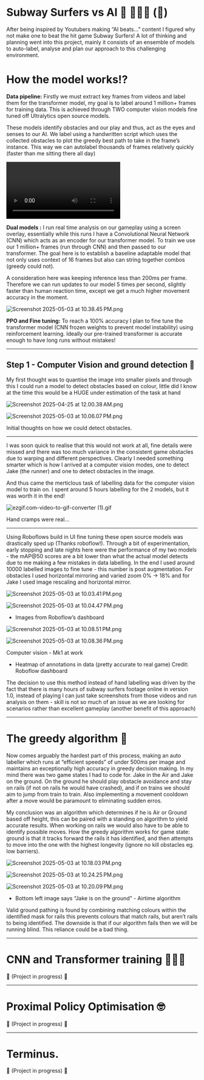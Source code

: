 # Subway Surfers vs AI 🚃 🚃🏃‍♂️ (🚧)

After being inspired by Youtubers making “AI beats…” content I figured why not make one to beat the hit game Subway Surfers! A lot of thinking and planning went into this project, mainly it consists of an ensemble of models to auto-label, analyse and plan our approach to this challenging environment.

# How the model works⁉️

**Data pipeline:** Firstly we must extract key frames from videos and label them for the transformer model, my goal is to label around 1 million+ frames for training data. This is achieved through TWO computer vision models fine tuned off Ultralytics open source models. 

These models identify obstacles and our play and thus, act as the eyes and senses to our AI. We label using a handwritten script which uses the collected obstacles to plot the greedy best path to take in the frame’s instance. This way we can autolabel thousands of frames relatively quickly (faster than me sitting there all day)

![gif1](https://github.com/Marques-079/Ai-plays-SubwaySurfers/blob/0252f155d419a04316b345626528c01b88975811/Images/Movie3.mp4)

**Dual models :**  I run real time analysis on our gameplay using a screen overlay, essentially while this runs I have a Convolutional Neural Network (CNN) which acts as an encoder for our transformer model. To train we use our 1 million+ frames (run through CNN) and then passed to our transformer. The goal here is to establish a baseline adaptable model that not only uses context of 16 frames but also can string together combos (greedy could not). 

A consideration here was keeping inference less than 200ms per frame. Therefore we can run updates to our model 5 times per second, slightly faster than human reaction time, except we get a much higher movement accuracy in the moment. 

![Screenshot 2025-05-03 at 10.38.45 PM.png](Subway%20Surfers%20vs%20AI%20%F0%9F%9A%83%20%F0%9F%9A%83%F0%9F%8F%83%E2%80%8D%E2%99%82%EF%B8%8F%20(%F0%9F%9A%A7)%201e8f8928b50a8029b528df140995e489/Screenshot_2025-05-03_at_10.38.45_PM.png)

**PPO and Fine tuning:** To reach a 100% accuracy I plan to fine tune the transformer model (CNN frozen weights to prevent model instability)  using reinforcement learning. Ideally our pre-trained transformer is accurate enough to have long runs without mistakes! 

---

## Step 1  - Computer Vision and ground detection 👀

My first thought was to quantise the image into smaller pixels and through this I could run a model to detect obstacles based on colour, little did I know at the time this would be a HUGE under estimation of the task at hand

![Screenshot 2025-04-25 at 12.00.38 AM.png](Subway%20Surfers%20vs%20AI%20%F0%9F%9A%83%20%F0%9F%9A%83%F0%9F%8F%83%E2%80%8D%E2%99%82%EF%B8%8F%20(%F0%9F%9A%A7)%201e8f8928b50a8029b528df140995e489/f542a73a-5bdd-44a7-b608-57991c6beb5e.png)

![Screenshot 2025-05-03 at 10.06.07 PM.png](Subway%20Surfers%20vs%20AI%20%F0%9F%9A%83%20%F0%9F%9A%83%F0%9F%8F%83%E2%80%8D%E2%99%82%EF%B8%8F%20(%F0%9F%9A%A7)%201e8f8928b50a8029b528df140995e489/Screenshot_2025-05-03_at_10.06.07_PM.png)

Initial thoughts on how we could detect obstacles. 

---

I was soon quick to realise that this would not work at all, fine details were missed and there was too much variance in the consistent game obstacles due to warping and different perspectives. Clearly I needed something smarter which is how I arrived at a computer vision modes, one to detect Jake (the runner) and one to detect obstacles in the image. 

And thus came the merticlous task of labelling data for the computer vision model to train on. I spent around 5 hours labelling for the 2 models, but it was worth it in the end!

![ezgif.com-video-to-gif-converter (1).gif](Subway%20Surfers%20vs%20AI%20%F0%9F%9A%83%20%F0%9F%9A%83%F0%9F%8F%83%E2%80%8D%E2%99%82%EF%B8%8F%20(%F0%9F%9A%A7)%201e8f8928b50a8029b528df140995e489/ezgif.com-video-to-gif-converter_(1).gif)

Hand cramps were real… 

---

Using Roboflows build in UI fine tuning these open source models was drastically sped up (Thanks roboflow!). Through a bit of experimentation, early stopping and late nights here were the performance of my two models - the mAP@50 scores are a bit lower than what the actual model detects due to me making a few mistakes in data labelling. In the end I used around 10000 labelled images to fine tune - this number is post augmentation. For obstacles I used horizontal mirroring and varied zoom 0% → 18% and for Jake I used image rescaling and horizontal mirror.

![Screenshot 2025-05-03 at 10.03.41 PM.png](Subway%20Surfers%20vs%20AI%20%F0%9F%9A%83%20%F0%9F%9A%83%F0%9F%8F%83%E2%80%8D%E2%99%82%EF%B8%8F%20(%F0%9F%9A%A7)%201e8f8928b50a8029b528df140995e489/Screenshot_2025-05-03_at_10.03.41_PM.png)

![Screenshot 2025-05-03 at 10.04.47 PM.png](Subway%20Surfers%20vs%20AI%20%F0%9F%9A%83%20%F0%9F%9A%83%F0%9F%8F%83%E2%80%8D%E2%99%82%EF%B8%8F%20(%F0%9F%9A%A7)%201e8f8928b50a8029b528df140995e489/Screenshot_2025-05-03_at_10.04.47_PM.png)

- Images from Roboflow’s dashboard

![Screenshot 2025-05-03 at 10.08.51 PM.png](Subway%20Surfers%20vs%20AI%20%F0%9F%9A%83%20%F0%9F%9A%83%F0%9F%8F%83%E2%80%8D%E2%99%82%EF%B8%8F%20(%F0%9F%9A%A7)%201e8f8928b50a8029b528df140995e489/Screenshot_2025-05-03_at_10.08.51_PM.png)

![Screenshot 2025-05-03 at 10.08.36 PM.png](Subway%20Surfers%20vs%20AI%20%F0%9F%9A%83%20%F0%9F%9A%83%F0%9F%8F%83%E2%80%8D%E2%99%82%EF%B8%8F%20(%F0%9F%9A%A7)%201e8f8928b50a8029b528df140995e489/Screenshot_2025-05-03_at_10.08.36_PM.png)

Computer vision - Mk1 at work 

- Heatmap of annotations in data (pretty accurate to real game) Credit: Roboflow dashboard

The decision to use this method instead of hand labelling was driven by the fact that there is many hours of subway surfers footage online in version 1.0, instead of playing I can just take screenshots from those videos and run analysis on them - skill is not so much of an issue as we are looking for scenarios rather than excellent gameplay (another benefit of this approach)

---

# The greedy algorithm  👹

Now comes arguably the hardest part of this process, making an auto labeller which runs at “efficient speeds” of under 500ms per image and maintains an exceptionally high accuracy in greedy decision making. In my mind there was two game states I had to code for. Jake in the Air and Jake on the ground. On the ground he should play obstacle avoidance and stay on rails (if not on rails he would have crashed), and if on trains we should aim to jump from train to train. Also implementing a movement cooldown after a move would be paramount to eliminating sudden erros.

My conclusion was an algorithm which determines if he is Air or Ground based off height, this can be paired with a standing on algorithm to yield accurate results. When working on rails we would also have to be able to identify possible moves. How the greedy algorithm works for game state: ground is that it tracks forward the rails it has identified, and then attempts to move into the one with the highest longevity (ignore no kill obstacles eg.  low barriers). 

![Screenshot 2025-05-03 at 10.18.03 PM.png](Subway%20Surfers%20vs%20AI%20%F0%9F%9A%83%20%F0%9F%9A%83%F0%9F%8F%83%E2%80%8D%E2%99%82%EF%B8%8F%20(%F0%9F%9A%A7)%201e8f8928b50a8029b528df140995e489/Screenshot_2025-05-03_at_10.18.03_PM.png)

![Screenshot 2025-05-03 at 10.24.25 PM.png](Subway%20Surfers%20vs%20AI%20%F0%9F%9A%83%20%F0%9F%9A%83%F0%9F%8F%83%E2%80%8D%E2%99%82%EF%B8%8F%20(%F0%9F%9A%A7)%201e8f8928b50a8029b528df140995e489/Screenshot_2025-05-03_at_10.24.25_PM.png)

![Screenshot 2025-05-03 at 10.20.09 PM.png](Subway%20Surfers%20vs%20AI%20%F0%9F%9A%83%20%F0%9F%9A%83%F0%9F%8F%83%E2%80%8D%E2%99%82%EF%B8%8F%20(%F0%9F%9A%A7)%201e8f8928b50a8029b528df140995e489/Screenshot_2025-05-03_at_10.20.09_PM.png)

- Bottom left image says “Jake is on the ground” - Airtime algorithm

Valid ground pathing is found by combining matching colours within the identified mask for rails this prevents colours that match rails, but aren’t rails to being identified. The downside is that if our algorithm fails then we will be running blind. This reliance could be a bad thing. 

---

# CNN and Transformer training 🚗🔄🤖

🚧 (Project in progress) 🚧

---

# Proximal Policy Optimisation  🤓

🚧 (Project in progress) 🚧

---

# Terminus.

🚧 (Project in progress) 🚧

